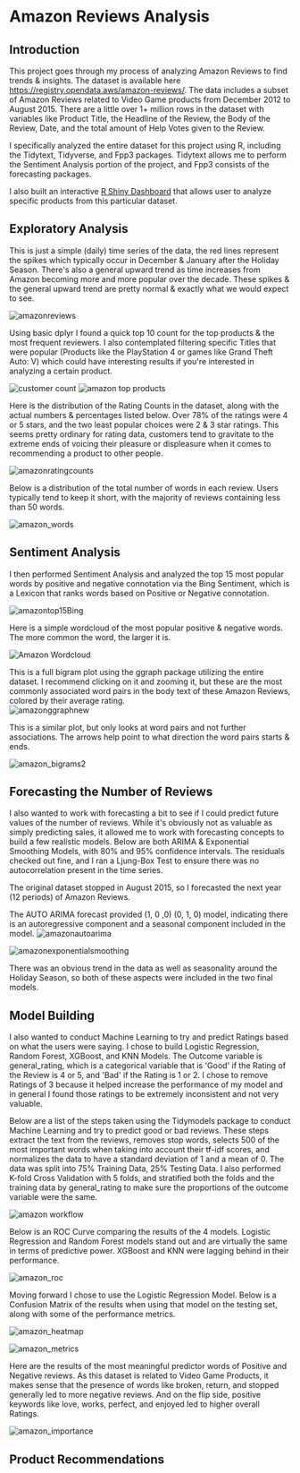 # Amazon Reviews Analysis

## Introduction
This project goes through my process of analyzing Amazon Reviews to find trends & insights.  The dataset is available here https://registry.opendata.aws/amazon-reviews/.  The data includes a subset of Amazon Reviews related to Video Game products from December 2012 to August 2015.  There are a little over 1+ million rows in the dataset with variables like Product Title, the Headline of the Review, the Body of the Review, Date, and the total amount of Help Votes given to the Review.

I specifically analyzed the entire dataset for this project using R, including the Tidytext, Tidyverse, and Fpp3 packages.  Tidytext allows me to perform the Sentiment Analysis portion of the project, and Fpp3 consists of the forecasting packages.

I also built an interactive [R Shiny Dashboard](https://jyablonski.shinyapps.io/amazon-dashboard/) that allows user to analyze specific products from this particular dataset.

## Exploratory Analysis
This is just a simple (daily) time series of the data, the red lines represent the spikes which typically occur in December & January after the Holiday Season.  There's also a general upward trend as time increases from Amazon becoming more and more popular over the decade.  These spikes & the general upward trend are pretty normal & exactly what we would expect to see.

![amazonreviews](https://user-images.githubusercontent.com/16946556/113646472-bba11680-963d-11eb-94e7-2b42fa009f42.png)

Using basic dplyr I found a quick top 10 count for the top products & the most frequent reviewers.  I also contemplated filtering specific Titles that were popular (Products like the PlayStation 4 or games like Grand Theft Auto: V) which could have interesting results if you're interested in analyzing a certain product.

![customer count](https://user-images.githubusercontent.com/16946556/76690608-d94ca980-65fe-11ea-8326-4c930987dd3c.png)
![amazon top products](https://user-images.githubusercontent.com/16946556/76690609-d9e54000-65fe-11ea-8369-25138ae047ca.png)


Here is the distribution of the Rating Counts in the dataset, along with the actual numbers & percentages listed below.  Over 78% of the ratings were 4 or 5 stars, and the two least popular choices were 2 & 3 star ratings.  This seems pretty ordinary for rating data, customers tend to gravitate to the extreme ends of voicing their pleasure or displeasure when it comes to recommending a product to other people.

![amazonratingcounts](https://user-images.githubusercontent.com/16946556/113646470-bba11680-963d-11eb-8ab3-379da23f10d7.png)

Below is a distribution of the total number of words in each review.  Users typically tend to keep it short, with the majority of reviews containing less than 50 words.  

![amazon_words](https://user-images.githubusercontent.com/16946556/113767475-94952400-96d3-11eb-855f-9f7d60ba60b0.png)


## Sentiment Analysis
I then performed Sentiment Analysis and analyzed the top 15 most popular words by positive and negative connotation via the Bing Sentiment, which is a Lexicon that ranks words based on Positive or Negative connotation. 

![amazontop15Bing](https://user-images.githubusercontent.com/16946556/113646462-ba6fe980-963d-11eb-8136-bae26ac663eb.png)

Here is a simple wordcloud of the most popular positive & negative words.  The more common the word, the larger it is. 

![Amazon Wordcloud](https://user-images.githubusercontent.com/16946556/75715404-369d3e00-5c82-11ea-8078-a64f19cd94ee.png)


This is a full bigram plot using the ggraph package utilizing the entire dataset.  I recommend clicking on it and zooming it, but these are the most commonly associated word pairs in the body text of these Amazon Reviews, colored by their average rating.  
![amazonggraphnew](https://user-images.githubusercontent.com/16946556/113646467-bb088000-963d-11eb-98e0-6cfcdb8d64c5.png)

This is a similar plot, but only looks at word pairs and not further associations.  The arrows help point to what direction the word pairs starts & ends.  

![amazon_bigrams2](https://user-images.githubusercontent.com/16946556/113647128-171fd400-963f-11eb-85e6-3a0f241423e7.png)


## Forecasting the Number of Reviews
I also wanted to work with forecasting a bit to see if I could predict future values of the number of reviews.  While it's obviously not as valuable as simply predicting sales, it allowed me to work with forecasting concepts to build a few realistic models.  Below are both ARIMA & Exponential Smoothing Models, with 80% and 95% confidence intervals.  The residuals checked out fine, and I ran a Ljung-Box Test to ensure there was no autocorrelation present in the time series.  

The original dataset stopped in August 2015, so I forecasted the next year (12 periods) of Amazon Reviews.

The AUTO ARIMA forecast provided (1, 0 ,0) (0, 1, 0) model, indicating there is an autoregressive component and a seasonal component included in the model.
![amazonautoarima](https://user-images.githubusercontent.com/16946556/113646461-ba6fe980-963d-11eb-830d-f7097642d8f3.png)

![amazonexponentialsmoothing](https://user-images.githubusercontent.com/16946556/113646459-b9d75300-963d-11eb-99ca-25f9e2a88a20.png)

There was an obvious trend in the data as well as seasonality around the Holiday Season, so both of these aspects were included in the two final models. 


## Model Building
I also wanted to conduct Machine Learning to try and predict Ratings based on what the users were saying.  I chose to build Logistic Regression, Random Forest, XGBoost, and KNN Models.  The Outcome variable is general_rating, which is a categorical variable that is 'Good' if the Rating of the Review is 4 or 5, and 'Bad' if the Rating is 1 or 2.  I chose to remove Ratings of 3 because it helped increase the performance of my model and in general I found those ratings to be extremely inconsistent and not very valuable.

Below are a list of the steps taken using the Tidymodels package to conduct Machine Learning and try to predict good or bad reviews.  These steps extract the text from the reviews, removes stop words, selects 500 of the most important words when taking into account their tf-idf scores, and normalizes the data to have a standard deviation of 1 and a mean of 0.  The data was split into 75% Training Data, 25% Testing Data.  I also performed K-fold Cross Validation with 5 folds, and stratified both the folds and the training data by general_rating to make sure the proportions of the outcome variable were the same.

![amazon workflow](https://user-images.githubusercontent.com/16946556/81755962-3504a900-946f-11ea-8835-c5d07ca19eb5.png)

Below is an ROC Curve comparing the results of the 4 models.  Logistic Regression and Random Forest models stand out and are virtually the same in terms of predictive power.  XGBoost and KNN were lagging behind in their performance.

![amazon_roc](https://user-images.githubusercontent.com/16946556/113648831-1fc5d980-9642-11eb-9ad5-8be3d6b4a8d9.png)

Moving forward I chose to use the Logistic Regression Model.  Below is a Confusion Matrix of the results when using that model on the testing set, along with some of the performance metrics.

![amazon_heatmap](https://user-images.githubusercontent.com/16946556/113646466-bb088000-963d-11eb-9727-b7a0a6dcae86.png)

![amazon_metrics](https://user-images.githubusercontent.com/16946556/113768936-44b75c80-96d5-11eb-92d2-e5ac47dd0767.png)


Here are the results of the most meaningful predictor words of Positive and Negative reviews.  As this dataset is related to Video Game Products, it makes sense that the presence of words like broken, return, and stopped generally led to more negative reviews. And on the flip side, positive keywords like love, works, perfect, and enjoyed led to higher overall Ratings.


![amazon_importance](https://user-images.githubusercontent.com/16946556/113646465-bb088000-963d-11eb-8fb1-2f4f73885dc5.png)


## Product Recommendations



